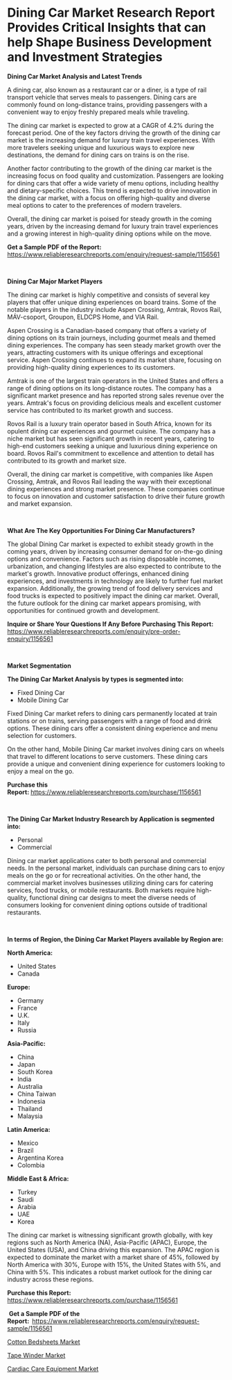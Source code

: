<p><h1>Dining Car Market Research Report Provides Critical Insights that can help Shape Business Development and Investment Strategies</h1></p><p><strong>Dining Car Market Analysis and Latest Trends</strong></p>
<p><p>A dining car, also known as a restaurant car or a diner, is a type of rail transport vehicle that serves meals to passengers. Dining cars are commonly found on long-distance trains, providing passengers with a convenient way to enjoy freshly prepared meals while traveling.</p><p>The dining car market is expected to grow at a CAGR of 4.2% during the forecast period. One of the key factors driving the growth of the dining car market is the increasing demand for luxury train travel experiences. With more travelers seeking unique and luxurious ways to explore new destinations, the demand for dining cars on trains is on the rise.</p><p>Another factor contributing to the growth of the dining car market is the increasing focus on food quality and customization. Passengers are looking for dining cars that offer a wide variety of menu options, including healthy and dietary-specific choices. This trend is expected to drive innovation in the dining car market, with a focus on offering high-quality and diverse meal options to cater to the preferences of modern travelers.</p><p>Overall, the dining car market is poised for steady growth in the coming years, driven by the increasing demand for luxury train travel experiences and a growing interest in high-quality dining options while on the move.</p></p>
<p><strong>Get a Sample PDF of the Report:&nbsp;</strong> <a href="https://www.reliableresearchreports.com/enquiry/request-sample/1156561">https://www.reliableresearchreports.com/enquiry/request-sample/1156561</a></p>
<p>&nbsp;</p>
<p><strong>Dining Car Major Market Players</strong></p>
<p><p>The dining car market is highly competitive and consists of several key players that offer unique dining experiences on board trains. Some of the notable players in the industry include Aspen Crossing, Amtrak, Rovos Rail, MÁV-csoport, Groupon, ELDCPS Home, and VIA Rail. </p><p>Aspen Crossing is a Canadian-based company that offers a variety of dining options on its train journeys, including gourmet meals and themed dining experiences. The company has seen steady market growth over the years, attracting customers with its unique offerings and exceptional service. Aspen Crossing continues to expand its market share, focusing on providing high-quality dining experiences to its customers.</p><p>Amtrak is one of the largest train operators in the United States and offers a range of dining options on its long-distance routes. The company has a significant market presence and has reported strong sales revenue over the years. Amtrak's focus on providing delicious meals and excellent customer service has contributed to its market growth and success.</p><p>Rovos Rail is a luxury train operator based in South Africa, known for its opulent dining car experiences and gourmet cuisine. The company has a niche market but has seen significant growth in recent years, catering to high-end customers seeking a unique and luxurious dining experience on board. Rovos Rail's commitment to excellence and attention to detail has contributed to its growth and market size.</p><p>Overall, the dining car market is competitive, with companies like Aspen Crossing, Amtrak, and Rovos Rail leading the way with their exceptional dining experiences and strong market presence. These companies continue to focus on innovation and customer satisfaction to drive their future growth and market expansion.</p></p>
<p>&nbsp;</p>
<p><strong>What Are The Key Opportunities For Dining Car Manufacturers?</strong></p>
<p><p>The global Dining Car market is expected to exhibit steady growth in the coming years, driven by increasing consumer demand for on-the-go dining options and convenience. Factors such as rising disposable incomes, urbanization, and changing lifestyles are also expected to contribute to the market's growth. Innovative product offerings, enhanced dining experiences, and investments in technology are likely to further fuel market expansion. Additionally, the growing trend of food delivery services and food trucks is expected to positively impact the dining car market. Overall, the future outlook for the dining car market appears promising, with opportunities for continued growth and development.</p></p>
<p><strong>Inquire or Share Your Questions If Any Before Purchasing This Report:</strong> <a href="https://www.reliableresearchreports.com/enquiry/pre-order-enquiry/1156561">https://www.reliableresearchreports.com/enquiry/pre-order-enquiry/1156561</a></p>
<p>&nbsp;</p>
<p><strong>Market Segmentation</strong></p>
<p><strong>The Dining Car Market Analysis by types is segmented into:</strong></p>
<p><ul><li>Fixed Dining Car</li><li>Mobile Dining Car</li></ul></p>
<p><p>Fixed Dining Car market refers to dining cars permanently located at train stations or on trains, serving passengers with a range of food and drink options. These dining cars offer a consistent dining experience and menu selection for customers.</p><p>On the other hand, Mobile Dining Car market involves dining cars on wheels that travel to different locations to serve customers. These dining cars provide a unique and convenient dining experience for customers looking to enjoy a meal on the go.</p></p>
<p><strong>Purchase this Report:&nbsp;</strong><a href="https://www.reliableresearchreports.com/purchase/1156561">https://www.reliableresearchreports.com/purchase/1156561</a></p>
<p>&nbsp;</p>
<p><strong>The Dining Car Market Industry Research by Application is segmented into:</strong></p>
<p><ul><li>Personal</li><li>Commercial</li></ul></p>
<p><p>Dining car market applications cater to both personal and commercial needs. In the personal market, individuals can purchase dining cars to enjoy meals on the go or for recreational activities. On the other hand, the commercial market involves businesses utilizing dining cars for catering services, food trucks, or mobile restaurants. Both markets require high-quality, functional dining car designs to meet the diverse needs of consumers looking for convenient dining options outside of traditional restaurants.</p></p>
<p>&nbsp;</p>
<p><strong>In terms of Region, the Dining Car Market Players available by Region are:</strong></p>
<p>
    <p> <strong> North America: </strong>
        <ul>
            <li>United States</li>
            <li>Canada</li>
        </ul>
        </p> 
    <p> <strong> Europe: </strong>
        <ul>
            <li>Germany</li>
            <li>France</li>
            <li>U.K.</li>
            <li>Italy</li>
            <li>Russia</li>
        </ul>
        </p> 
    <p> <strong> Asia-Pacific: </strong>
        <ul>
            <li>China</li>
            <li>Japan</li>
            <li>South Korea</li>
            <li>India</li>
            <li>Australia</li>
            <li>China Taiwan</li>
            <li>Indonesia</li>
            <li>Thailand</li>
            <li>Malaysia</li>
        </ul>
        </p> 
    <p> <strong> Latin America: </strong>
        <ul>
            <li>Mexico</li>
            <li>Brazil</li>
            <li>Argentina Korea</li>
            <li>Colombia</li>
        </ul>
        </p> 
    <p> <strong> Middle East & Africa: </strong>
        <ul>
            <li>Turkey</li>
            <li>Saudi</li>
            <li>Arabia</li>
            <li>UAE</li>
            <li>Korea</li>
        </ul>
    </p>
    </p>
<p><p>The dining car market is witnessing significant growth globally, with key regions such as North America (NA), Asia-Pacific (APAC), Europe, the United States (USA), and China driving this expansion. The APAC region is expected to dominate the market with a market share of 45%, followed by North America with 30%, Europe with 15%, the United States with 5%, and China with 5%. This indicates a robust market outlook for the dining car industry across these regions.</p></p>
<p><strong>Purchase this Report: </strong><a href="https://www.reliableresearchreports.com/purchase/1156561">https://www.reliableresearchreports.com/purchase/1156561</a></p>
<p>&nbsp;<strong>Get a Sample PDF of the Report:&nbsp;&nbsp;</strong><a href="https://www.reliableresearchreports.com/enquiry/request-sample/1156561">https://www.reliableresearchreports.com/enquiry/request-sample/1156561</a></p>
<p><strong></strong></p>
<p><p><a href="https://view.publitas.com/reportprime-1/cotton-bedsheets-market-size-and-growth-market-segmentation-regional-and-country-breakdowns-and-market-trends-for-period-from-2023-2030/">Cotton Bedsheets Market</a></p><p><a href="https://view.publitas.com/reportprime-1/insights-into-tape-winder-market-size-analysing-market-share-trends-and-growth-from-2023-to-2030/">Tape Winder Market</a></p><p><a href="https://view.publitas.com/reportprime-1/cardiac-care-equipment-market-size-market-trends-and-growth-outlook-forecasted-for-period-from-2023-to-2030/">Cardiac Care Equipment Market</a></p></p>